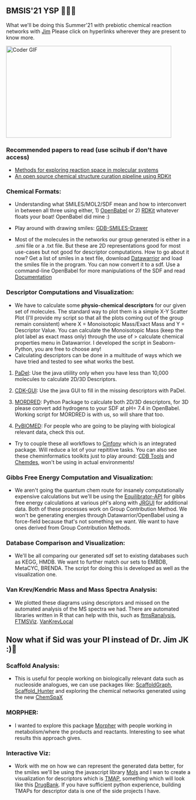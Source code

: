 ## BMSIS'21 YSP 👨‍💻👋
What we'll be doing this Summer'21 with prebiotic chemical reaction networks with [Jim](https://scholar.google.com/citations?hl=en&user=PZDaFLcAAAAJ&view_op=list_works&sortby=pubdate) Please click on hyperlinks wherever they are present to know more.

<img align="center" alt="Coder GIF" height=250 width=450 src="https://thumbs.gfycat.com/EvilNextDevilfish-small.gif"/>

### Recommended papers to read (use scihub if don't have access)
* [Methods for exploring reaction space in molecular systems](https://onlinelibrary.wiley.com/doi/abs/10.1002/wcms.1354)
* [An open source chemical structure curation pipeline using RDKit](https://jcheminf.biomedcentral.com/articles/10.1186/s13321-020-00456-1)

### Chemical Formats:
* Understanding what SMILES/MOL2/SDF mean and how to interconvert in between all three using either, 1) [OpenBabel](http://openbabel.org/docs/dev/Command-line_tools/babel.html) or 2) [RDKit](https://gist.github.com/leelasd/43219a222bf57d3e01c2c83f2ad9b031) whatever floats your boat! OpenBabel did mine :)  

* Play around with drawing smiles: [GDB-SMILES-Drawer](https://doc.gdb.tools/smilesDrawer/sd/example/index.html)

* Most of the molecules in the networks our group generated is either in a .smi file or a .txt file. But these are 2D representations good for most use-cases but not good for descriptor computations. How to go about it now? Get a list of smiles in a text file, download [Datawarrior](https://openmolecules.org/datawarrior/index.html) and load the smiles file in the program. You can now convert it to a sdf. Use a command-line OpenBabel for more manipulations of the SDF and read [Documentation](http://hjkgrp.mit.edu/content/geometries-strings-smiles-and-openbabel)

### Descriptor Computations and Visualization:
* We have to calculate some **physio-chemical descriptors** for our given set of molecules. The standard way to plot them is a simple X-Y Scatter Plot (I'll provide my script so that all the plots coming out of the group remain consistent) where X = Monoisotopic Mass/Exact Mass and Y = Descriptor Value. You can calculate the Monoisotopic Mass (keep the plot label as exact mass only) through the use of  > calculate chemical properties menu in Datawarrior. I developed the script in Seaborn-Python, you are free to choose any!
* Calculating descriptors can be done in a multitude of ways which we have tried and tested to see what works the best.

1) [PaDel](https://mordred-descriptor.github.io/documentation/master/index.html): Use the java utiility only when you have less than 10,000 molecules to calculate 2D/3D Descriptors.

2) [CDK-GUI](https://www.softpedia.com/get/Science-CAD/CDK-Descriptor-Calculator.shtml): Use the java GUI to fill in the missing descriptors with PaDel. 

3) [MORDRED](https://mordred-descriptor.github.io/documentation/master/index.html): Python Package to calculate both 2D/3D descriptors, for 3D please convert add hydrogens to your SDF at pH= 7.4 in OpenBabel. Working script for MORDRED is with us, so will share that too.

4) [PyBIOMED](https://github.com/gadsbyfly/PyBioMed): For people who are going to be playing with biological relevant data, check this out.

* Try to couple these all workflows to [Cinfony](http://cinfony.github.io/) which is an integrated package. Will reduce a lot of your repititive tasks. You can also see these cheminformatics toolkits just to play around: [CDB Tools](http://cdb.ics.uci.edu/) and [Chemdes](http://www.scbdd.com/chemdes/), won't be using in actual environments!


### Gibbs Free Energy Computation and Visualization:
* We aren't going the quantum chem route for insanely computationally expensive calculations but we'll be using the [Equilibrator-API](https://equilibrator.weizmann.ac.il/) for gibbs free energy calculations at various pH's along with [JRGUI](https://github.com/curieshicy/JRgui) for additional data. Both of these processes work on Group Contribution Method. We won't be generating energies through Datawarrior/OpenBabel using a force-field because that's not something we want. We want to have ones derived from Group Contribution Methods. 

### Database Comparison and Visualization:
* We'll be all comparing our generated sdf set to existing databases such as KEGG, HMDB. We want to further match our sets to EMBDB, MetaCYC, BRENDA. The script for doing this is developed as well as the visualization one.


### Van Krev/Kendric Mass and Mass Spectra Analysis:
* We plotted these diagrams using descriptors and missed on the automated analysis of the MS spectra we had. There are automated libraries written in R that can help with this, such as [ftmsRanalysis](https://emsl-computing.github.io/ftmsRanalysis/index.html), [FTMSViz](https://wkew.github.io/FTMSViz/SRFA-plot.html). [VanKrevLocal](https://github.com/HegemanLab/VanKrevelenLocal)


## Now what if Sid was your PI instead of Dr. Jim JK :)👋

### Scaffold Analysis:
* This is useful for people working on biologically relevant data such as nucleoside analogues, we can use packages like: [ScaffoldGraph](https://github.com/UCLCheminformatics/ScaffoldGraph), [Scaffold_Hunter](http://scaffoldhunter.sourceforge.net/) and exploring the chemical networks generated using the new [ChemSpaX](https://chemrxiv.org/articles/preprint/ChemSpaX_Exploration_of_Chemical_Space_by_Automated_Functionalization_of_Molecular_Scaffold/14617320/1)

### MORPHER: 
* I wanted to explore this package [Morpher](https://app.assembla.com/spaces/molpher/wiki) with people working in metabolism/where the products and reactants. Interesting to see what results this approach gives. 

### Interactive Viz:
* Work with me on how we can represent the generated data better, for the smiles we'll be using the javascript library [Mols](https://github.com/chemplexity/molecules) and I wan to create a visualization for descriptors which is [TMAP](https://tmap.gdb.tools/), something which will look like this [DrugBank](https://tmap.gdb.tools/src/drugbank/drugbank.html). If you have sufficient python experience, building TMAPs for descriptor data is one of the side projects I have. 



